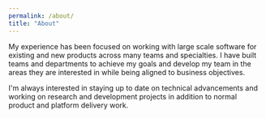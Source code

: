 ```yaml
---
permalink: /about/
title: "About"
---
```


My experience has been focused on working with large scale software for existing and new products across many teams and specialties. I have built teams and departments to achieve my goals and develop my team in the areas they are interested in while being aligned to business objectives.

I'm always interested in staying up to date on technical advancements and working on research and development projects in addition to normal product and platform delivery work.
